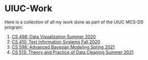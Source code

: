 # UIUC-Work

Here is a collection of all my work done as part of the UIUC MCS-DS program.

1. [CS 498: Data Visualization Summer 2020](./Data%20Visualization)
2. [CS 410: Text Information Systems Fall 2020](./Text%20Information%20Systems)
3. [CS 598: Advanced Bayesian Modeling Spring 2021](./Advanced%20Bayesian%20Modeling)
4. [CS 513: Theory and Practice of Data Cleaning Summer 2021](./Theory%20and%20Practice%20of%20Data%20Cleaning)